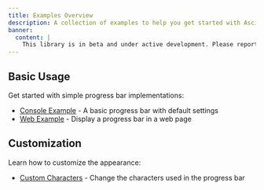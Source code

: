 ```yaml
---
title: Examples Overview
description: A collection of examples to help you get started with Ascii Progress Bar.
banner:
  content: |
    This library is in beta and under active development. Please report any issues or suggestions on <a href="https://github.com/yacosta738/ascii-progress-bar/issues" target="_blank">GitHub</a>.
---
```


## Basic Usage

Get started with simple progress bar implementations:

- [Console Example](/examples/console) - A basic progress bar with default settings
- [Web Example](/examples/web-component) - Display a progress bar in a web page

## Customization

Learn how to customize the appearance:

- [Custom Characters](/examples/chars) - Change the characters used in the progress bar
